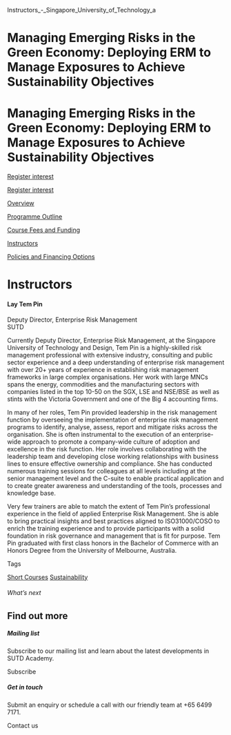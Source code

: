 Instructors_-_Singapore_University_of_Technology_a



Managing Emerging Risks in the Green Economy: Deploying ERM to Manage Exposures to Achieve Sustainability Objectives
====================================================================================================================

Managing Emerging Risks in the Green Economy: Deploying ERM to Manage Exposures to Achieve Sustainability Objectives
====================================================================================================================

[Register interest](/admissions/academy/short-courses/short-courses-register-your-interest/?coursename=managing-emerging-risks-in-green-economy:-deploying-erm-to-manage-exposures-to-achieve-sustainability-objectives)

[Register interest](/admissions/academy/short-courses/short-courses-register-your-interest/?coursename=managing-emerging-risks-in-green-economy:-deploying-erm-to-manage-exposures-to-achieve-sustainability-objectives)

[Overview](/course/managing-emerging-risks-in-the-green-economy-deploying-erm-to-manage-exposures-to-achieve-sustainability-objectives/#tabs)

[Programme Outline](/course/managing-emerging-risks-in-the-green-economy-deploying-erm-to-manage-exposures-to-achieve-sustainability-objectives/programme-outline/#tabs)

[Course Fees and Funding](/course/managing-emerging-risks-in-the-green-economy-deploying-erm-to-manage-exposures-to-achieve-sustainability-objectives/course-fees-and-funding/#tabs)

[Instructors](/course/managing-emerging-risks-in-the-green-economy-deploying-erm-to-manage-exposures-to-achieve-sustainability-objectives/instructors/#tabs)

[Policies and Financing Options](/course/managing-emerging-risks-in-the-green-economy-deploying-erm-to-manage-exposures-to-achieve-sustainability-objectives/policies-and-financing-options/#tabs)

Instructors
===========



#### 

#### **Lay Tem Pin**

Deputy Director, Enterprise Risk Management  
SUTD

Currently Deputy Director, Enterprise Risk Management, at the Singapore University of Technology and Design, Tem Pin is a highly-skilled risk management professional with extensive industry, consulting and public sector experience and a deep understanding of enterprise risk management with over 20+ years of experience in establishing risk management frameworks in large complex organisations. Her work with large MNCs spans the energy, commodities and the manufacturing sectors with companies listed in the top 10-50 on the SGX, LSE and NSE/BSE as well as stints with the Victoria Government and one of the Big 4 accounting firms.

In many of her roles, Tem Pin provided leadership in the risk management function by overseeing the implementation of enterprise risk management programs to identify, analyse, assess, report and mitigate risks across the organisation. She is often instrumental to the execution of an enterprise-wide approach to promote a company-wide culture of adoption and excellence in the risk function. Her role involves collaborating with the leadership team and developing close working relationships with business lines to ensure effective ownership and compliance. She has conducted numerous training sessions for colleagues at all levels including at the senior management level and the C-suite to enable practical application and to create greater awareness and understanding of the tools, processes and knowledge base.

Very few trainers are able to match the extent of Tem Pin’s professional experience in the field of applied Enterprise Risk Management. She is able to bring practical insights and best practices aligned to ISO31000/COSO to enrich the training experience and to provide participants with a solid foundation in risk governance and management that is fit for purpose. Tem Pin graduated with first class honors in the Bachelor of Commerce with an Honors Degree from the University of Melbourne, Australia.

Tags

[Short Courses](/admissions/academy/courses-and-modules/?academy-type-course=780)
[Sustainability](/admissions/academy/courses-and-modules/?discipline=833)

###### What’s next

Find out more
-------------

##### Mailing list

Subscribe to our mailing list and learn about the latest developments in SUTD Academy.

Subscribe

##### Get in touch

Submit an enquiry or schedule a call with our friendly team at +65 6499 7171.

Contact us

